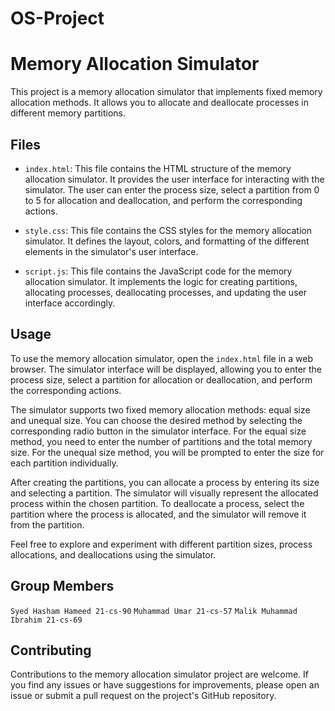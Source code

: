 # OS-Project

# Memory Allocation Simulator

This project is a memory allocation simulator that implements fixed memory allocation methods. It allows you to allocate and deallocate processes in different memory partitions.

## Files

- `index.html`: This file contains the HTML structure of the memory allocation simulator. It provides the user interface for interacting with the simulator. The user can enter the process size, select a partition from 0 to 5 for allocation and deallocation, and perform the corresponding actions.

- `style.css`: This file contains the CSS styles for the memory allocation simulator. It defines the layout, colors, and formatting of the different elements in the simulator's user interface.

- `script.js`: This file contains the JavaScript code for the memory allocation simulator. It implements the logic for creating partitions, allocating processes, deallocating processes, and updating the user interface accordingly.

## Usage

To use the memory allocation simulator, open the `index.html` file in a web browser. The simulator interface will be displayed, allowing you to enter the process size, select a partition for allocation or deallocation, and perform the corresponding actions.

The simulator supports two fixed memory allocation methods: equal size and unequal size. You can choose the desired method by selecting the corresponding radio button in the simulator interface. For the equal size method, you need to enter the number of partitions and the total memory size. For the unequal size method, you will be prompted to enter the size for each partition individually.

After creating the partitions, you can allocate a process by entering its size and selecting a partition. The simulator will visually represent the allocated process within the chosen partition. To deallocate a process, select the partition where the process is allocated, and the simulator will remove it from the partition.

Feel free to explore and experiment with different partition sizes, process allocations, and deallocations using the simulator.
## Group Members
`Syed Hasham Hameed 21-cs-90`
`Muhammad Umar 21-cs-57`
`Malik Muhammad Ibrahim 21-cs-69`
## Contributing

Contributions to the memory allocation simulator project are welcome. If you find any issues or have suggestions for improvements, please open an issue or submit a pull request on the project's GitHub repository.
